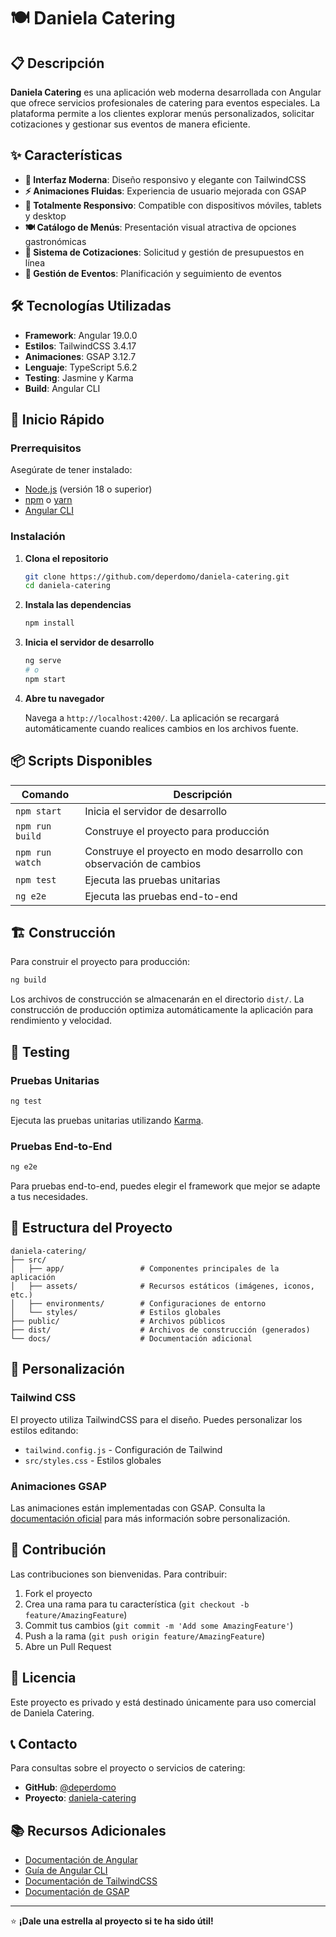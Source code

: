 # 🍽️ Daniela Catering

## 📋 Descripción

**Daniela Catering** es una aplicación web moderna desarrollada con Angular que ofrece servicios profesionales de catering para eventos especiales. La plataforma permite a los clientes explorar menús personalizados, solicitar cotizaciones y gestionar sus eventos de manera eficiente.

## ✨ Características

- **🎨 Interfaz Moderna**: Diseño responsivo y elegante con TailwindCSS
- **⚡ Animaciones Fluidas**: Experiencia de usuario mejorada con GSAP
- **📱 Totalmente Responsivo**: Compatible con dispositivos móviles, tablets y desktop
- **🍽️ Catálogo de Menús**: Presentación visual atractiva de opciones gastronómicas
- **💬 Sistema de Cotizaciones**: Solicitud y gestión de presupuestos en línea
- **📅 Gestión de Eventos**: Planificación y seguimiento de eventos

## 🛠️ Tecnologías Utilizadas

- **Framework**: Angular 19.0.0
- **Estilos**: TailwindCSS 3.4.17
- **Animaciones**: GSAP 3.12.7
- **Lenguaje**: TypeScript 5.6.2
- **Testing**: Jasmine y Karma
- **Build**: Angular CLI

## 🚀 Inicio Rápido

### Prerrequisitos

Asegúrate de tener instalado:
- [Node.js](https://nodejs.org/) (versión 18 o superior)
- [npm](https://www.npmjs.com/) o [yarn](https://yarnpkg.com/)
- [Angular CLI](https://angular.dev/tools/cli)

### Instalación

1. **Clona el repositorio**
   ```bash
   git clone https://github.com/deperdomo/daniela-catering.git
   cd daniela-catering
   ```

2. **Instala las dependencias**
   ```bash
   npm install
   ```

3. **Inicia el servidor de desarrollo**
   ```bash
   ng serve
   # o
   npm start
   ```

4. **Abre tu navegador**
   
   Navega a `http://localhost:4200/`. La aplicación se recargará automáticamente cuando realices cambios en los archivos fuente.

## 📦 Scripts Disponibles

| Comando | Descripción |
|---------|-------------|
| `npm start` | Inicia el servidor de desarrollo |
| `npm run build` | Construye el proyecto para producción |
| `npm run watch` | Construye el proyecto en modo desarrollo con observación de cambios |
| `npm test` | Ejecuta las pruebas unitarias |
| `ng e2e` | Ejecuta las pruebas end-to-end |

## 🏗️ Construcción

Para construir el proyecto para producción:

```bash
ng build
```

Los archivos de construcción se almacenarán en el directorio `dist/`. La construcción de producción optimiza automáticamente la aplicación para rendimiento y velocidad.

## 🧪 Testing

### Pruebas Unitarias
```bash
ng test
```
Ejecuta las pruebas unitarias utilizando [Karma](https://karma-runner.github.io).

### Pruebas End-to-End
```bash
ng e2e
```
Para pruebas end-to-end, puedes elegir el framework que mejor se adapte a tus necesidades.

## 📁 Estructura del Proyecto

```
daniela-catering/
├── src/
│   ├── app/                 # Componentes principales de la aplicación
│   ├── assets/              # Recursos estáticos (imágenes, iconos, etc.)
│   ├── environments/        # Configuraciones de entorno
│   └── styles/              # Estilos globales
├── public/                  # Archivos públicos
├── dist/                    # Archivos de construcción (generados)
└── docs/                    # Documentación adicional
```

## 🎨 Personalización

### Tailwind CSS
El proyecto utiliza TailwindCSS para el diseño. Puedes personalizar los estilos editando:
- `tailwind.config.js` - Configuración de Tailwind
- `src/styles.css` - Estilos globales

### Animaciones GSAP
Las animaciones están implementadas con GSAP. Consulta la [documentación oficial](https://greensock.com/docs/) para más información sobre personalización.

## 🤝 Contribución

Las contribuciones son bienvenidas. Para contribuir:

1. Fork el proyecto
2. Crea una rama para tu característica (`git checkout -b feature/AmazingFeature`)
3. Commit tus cambios (`git commit -m 'Add some AmazingFeature'`)
4. Push a la rama (`git push origin feature/AmazingFeature`)
5. Abre un Pull Request

## 📄 Licencia

Este proyecto es privado y está destinado únicamente para uso comercial de Daniela Catering.

## 📞 Contacto

Para consultas sobre el proyecto o servicios de catering:

- **GitHub**: [@deperdomo](https://github.com/deperdomo)
- **Proyecto**: [daniela-catering](https://github.com/deperdomo/daniela-catering)

## 📚 Recursos Adicionales

- [Documentación de Angular](https://angular.dev/)
- [Guía de Angular CLI](https://angular.dev/tools/cli)
- [Documentación de TailwindCSS](https://tailwindcss.com/docs)
- [Documentación de GSAP](https://greensock.com/docs/)

---

⭐ **¡Dale una estrella al proyecto si te ha sido útil!**

